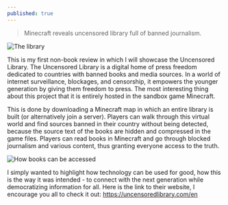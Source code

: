 ```yaml
---
published: true
---
```

> Minecraft reveals uncensored library full of banned journalism.

![The library](https://hips.hearstapps.com/hmg-prod.s3.amazonaws.com/images/screen-shot-2020-03-17-at-3-07-16-pm-1584471880.png)

This is my first non-book review in which I will showcase the Uncensored Library. The Uncensored Library is a digital home of press freedom dedicated to countries with banned books and media sources. In a world of internet surveillance, blockages, and censorship, it empowers the younger generation by giving them freedom to press. The most interesting thing about this project that it is entirely hosted in the sandbox game Minecraft.

This is done by downloading a Minecraft map in which an entire library is built (or alternatively join a server). Players can walk through this virtual world and find sources banned in their country without being detected, because the source text of the books are hidden and compressed in the game files. Players can read books in Minecraft and go through blocked journalism and various content, thus granting everyone access to the truth.

![How books can be accessed](https://techcrunch.com/wp-content/uploads/2020/03/minecraft-books.jpg)

I simply wanted to highlight how technology can be used for good, how this is the way it was intended - to connect with the next generation while democratizing information for all. Here is the link to their website, I encourage you all to check it out: https://uncensoredlibrary.com/en

